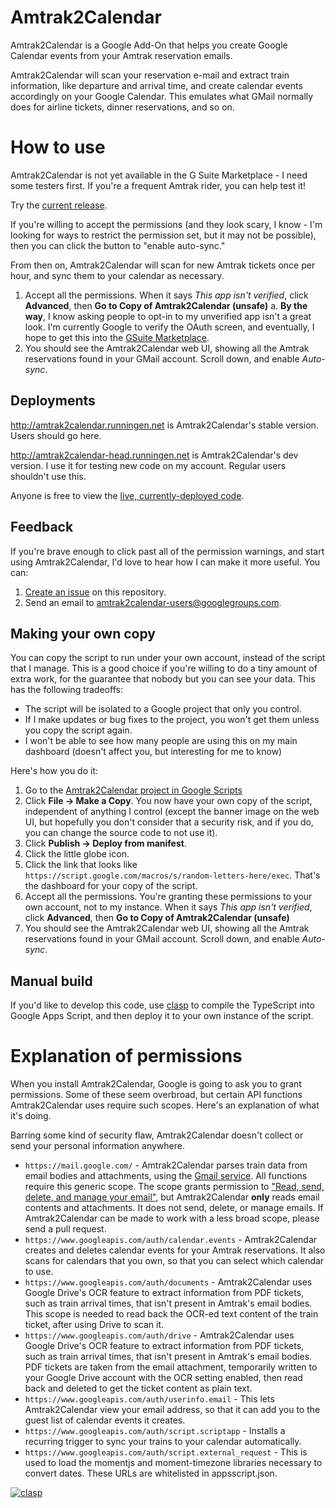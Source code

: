 # Amtrak2Calendar

Amtrak2Calendar is a Google Add-On that helps you create Google Calendar
events from your Amtrak reservation emails.

Amtrak2Calendar will scan your reservation e-mail and extract train
information, like departure and arrival time, and create calendar events
accordingly on your Google Calendar. This emulates what GMail normally does
for airline tickets, dinner reservations, and so on.

# How to use

Amtrak2Calendar is not yet available in the G Suite Marketplace - I need some
testers first. If you're a frequent Amtrak rider, you can help test it!

Try the [current release](http://amtrak2calendar.runningen.net).

If you're willing to accept the permissions (and they look scary, I know - I'm
looking for ways to restrict the permission set, but it may not be possible),
then you can click the button to "enable auto-sync."

From then on, Amtrak2Calendar will scan for new Amtrak tickets once per hour,
and sync them to your calendar as necessary.

1. Accept all the permissions. When it says *This app isn't verified*, click
   **Advanced**, then **Go to Copy of Amtrak2Calendar (unsafe)** 
   a. **By the way**, I know asking people to opt-in to my unverified app
      isn't a great look. I'm currently Google to verify the OAuth screen,
      and eventually, I hope to get this into the [GSuite
      Marketplace](https://gsuite.google.com/marketplace).
2. You should see the Amtrak2Calendar web UI, showing all the Amtrak
   reservations found in your GMail account. Scroll down, and enable
   *Auto-sync*.

## Deployments

http://amtrak2calendar.runningen.net is Amtrak2Calendar's stable version. Users
should go here.

http://amtrak2calendar-head.runningen.net is Amtrak2Calendar's dev version. I
use it for testing new code on my account. Regular users shouldn't use this.

Anyone is free to view the [live, currently-deployed
code](https://script.google.com/d/16N8B7R4oi0fVO3Aqh5fXICTbNsP5uKi_F1ZhJ_SX8X6JJ_M6GhxrYcyV/edit?usp=sharing).

## Feedback

If you're brave enough to click past all of the permission warnings, and start
using Amtrak2Calendar, I'd love to hear how I can make it more useful. You can:

1. [Create an issue](https://github.com/jrunningen/amtrak2calendar/issues/new)
   on this repository.
2. Send an email to amtrak2calendar-users@googlegroups.com.

## Making your own copy

You can copy the script to run under your own account, instead of the script
that I manage. This is a good choice if you're willing to do a tiny amount of
extra work, for the guarantee that nobody but you can see your data. This has
the following tradeoffs:

- The script will be isolated to a Google project that only you control.
- If I make updates or bug fixes to the project, you won't get them unless
  you copy the script again.
- I won't be able to see how many people are using this on my main dashboard
  (doesn't affect you, but interesting for me to know)

Here's how you do it:

1. Go to the [Amtrak2Calendar project in Google
   Scripts](https://script.google.com/d/16N8B7R4oi0fVO3Aqh5fXICTbNsP5uKi_F1ZhJ_SX8X6JJ_M6GhxrYcyV/edit?usp=sharing)
2. Click **File -> Make a Copy**. You now have your own copy of the script,
   independent of anything I control (except the banner image on the web UI,
   but hopefully you don't consider that a security risk, and if you do, you
   can change the source code to not use it).
3. Click **Publish -> Deploy from manifest**.
4. Click the little globe icon.
5. Click the link that looks like
   `https://script.google.com/macros/s/random-letters-here/exec`. That's the
   dashboard for your copy of the script.
6. Accept all the permissions. You're granting these permissions to your own
   account, not to my instance. When it says *This app isn't verified*, click
   **Advanced**, then **Go to Copy of Amtrak2Calendar (unsafe)**
7. You should see the Amtrak2Calendar web UI, showing all the Amtrak
   reservations found in your GMail account. Scroll down, and enable
   *Auto-sync*.

## Manual build

If you'd like to develop this code, use
[clasp](https://github.com/google/clasp) to compile the TypeScript into
Google Apps Script, and then deploy it to your own instance of the script.

# Explanation of permissions

When you install Amtrak2Calendar, Google is going to ask you to grant
permissions. Some of these seem overbroad, but certain API functions
Amtrak2Calendar uses require such scopes. Here's an explanation of what it's
doing.

Barring some kind of security flaw, Amtrak2Calendar doesn't collect or send
your personal information anywhere.

- `https://mail.google.com/` - Amtrak2Calendar parses train data from email bodies and attachments, using the [Gmail service](https://developers.google.com/apps-script/reference/gmail/gmail-app). All functions require this generic scope. The scope grants permission to ["Read, send, delete, and manage your email"](https://developers.google.com/identity/protocols/googlescopes#scriptv1), but Amtrak2Calendar **only** reads email contents and attachments. It does not send, delete, or manage emails. If Amtrak2Calendar can be made to work with a less broad scope, please send a pull request.
- `https://www.googleapis.com/auth/calendar.events` - Amtrak2Calendar creates and deletes calendar events for your Amtrak reservations. It also scans for calendars that you own, so that you can select which calendar to use.
- `https://www.googleapis.com/auth/documents` - Amtrak2Calendar uses Google Drive's OCR feature to extract information from PDF tickets, such as train arrival times, that isn't present in Amtrak's email bodies. This scope is needed to read back the OCR-ed text content of the train ticket, after using Drive to scan it.
- `https://www.googleapis.com/auth/drive` - Amtrak2Calendar uses Google Drive's OCR feature to extract information from PDF tickets, such as train arrival times, that isn't present in Amtrak's email bodies. PDF tickets are taken from the email attachment, temporarily written to your Google Drive account with the OCR setting enabled, then read back and deleted to get the ticket content as plain text.
- `https://www.googleapis.com/auth/userinfo.email` - This lets Amtrak2Calendar view your email address, so that it can add you to the guest list of calendar events it creates.
- `https://www.googleapis.com/auth/script.scriptapp` - Installs a recurring trigger to sync your trains to your calendar automatically.
- `https://www.googleapis.com/auth/script.external_request` - This is used to load the momentjs and moment-timezone libraries necessary to convert dates. These URLs are whitelisted in appsscript.json.

[![clasp](https://img.shields.io/badge/built%20with-clasp-4285f4.svg)](https://github.com/google/clasp)
